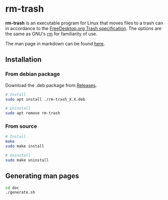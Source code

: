 # rm-trash
**rm-trash** is an executable program for Linux that moves files to a trash can in accordance to the [FreeDesktop.org Trash specification](https://specifications.freedesktop.org/trash-spec/trashspec-1.0.html).  The options are the same as GNU's [rm](https://man7.org/linux/man-pages/man1/rm.1.html) for familiarity of use.

The man page in markdown can be found [here](https://github.com/SavariaS/rm_trash/blob/master/MAN.md).

## Installation

### From debian package
Download the .deb package from [Releases](https://github.com/SavariaS/rm_trash/releases).
```bash
# Install 
sudo apt install ./rm-trash_X.X.deb

# Uninstall
sudo apt remove rm-trash
```

### From source
```bash
# Install
make
sudo make install

# Uninstall
sudo make uninstall
```

## Generating man pages
```bash
cd doc
./generate.sh
```